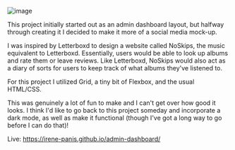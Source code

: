 ![image](https://user-images.githubusercontent.com/65985104/214526341-5ddf7c60-2700-4a64-ab4e-9946194ab1c9.png)

This project initially started out as an admin dashboard layout, but halfway through creating it I decided to make it more of a social media mock-up.

I was inspired by Letterboxd to design a website called NoSkips, the music equivalent to Letterboxd. Essentially, users would be able to look up albums and rate them
or leave reviews. Like Letterboxd, NoSkips would also act as a diary of sorts for users to keep track of what albums they've listened to.

For this project I utilized Grid, a tiny bit of Flexbox, and the usual HTML/CSS.

This was genuinely a lot of fun to make and I can't get over how good it looks. I think I'd like to go back to this project someday and incorporate a dark mode, as
well as make it functional (though I've got a long way to go before I can do that)!

Live: https://irene-panis.github.io/admin-dashboard/
